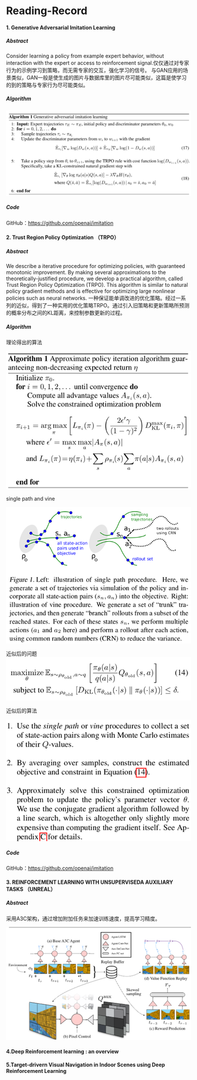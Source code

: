 # Reading-Record
#### 1. Generative Adversarial Imitation Learning
##### Abstract
Consider learning a policy from example expert behavior, without interaction with the expert or access to reinforcement signal.仅仅通过对专家行为的示例学习到策略，而无需专家的交互，强化学习的信号。
与GAN应用的场景类似，GAN一般是使生成的图片与数据库里的图片尽可能类似，这篇是使学习的到的策略与专家行为尽可能类似。

##### Algorithm
![Generative Adversarial Imitation Learning Algotithm](pic/DRL/gail_1.png)
##### Code
GitHub：https://github.com/openai/imitation

#### 2. Trust Region Policy Optimization （TRPO）
##### Abstract
We describe a iterative procedure for optimizing policies, with guaranteed monotonic improvement. By making several approximations to the theoretically-justified procedure, we develop a practical algorithm, called Trust Region Policy Optimization (TRPO). This algorithm is similar to natural policy gradient methods and is effective for optimizing large nonlinear policies such as neural networks.
一种保证能单调改进的优化策略。经过一系列的近似，得到了一种实用的优化策略TRPO。通过引入旧策略和更新策略所预测的概率分布之间的KL距离，来控制参数更新的过程。
##### Algorithm
理论得出的算法

![理论得出的算法](pic/DRL/trpo_1.png)

single path and vine

![single path and vine](pic/DRL/trpo_2.png)

近似后的问题
![近似后的问题](pic/DRL/trpo_3.png)

近似后的算法

![近似后的算法](pic/DRL/trpo_4.png)

##### Code
GitHub：https://github.com/openai/imitation
#### 3. REINFORCEMENT LEARNING WITH UNSUPERVISEDA AUXILIARY TASKS （UNREAL）
##### Abstract
采用A3C架构，通过增加附加任务来加速训练速度，提高学习精度。

![算法示意图](pic/DRL/unreal_1.png)

#### 4.Deep Reinforcement learning : an overview
#### 5.Target-drivern Visual Navigation in Indoor Scenes using Deep Reinforcement Learning